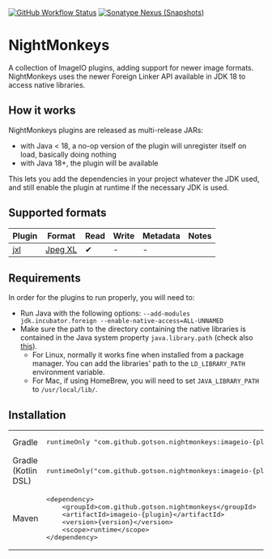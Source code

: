 [![GitHub Workflow Status](https://img.shields.io/github/workflow/status/gotson/NightMonkeys/CI?style=flat-square)](https://github.com/gotson/NightMonkeys/actions/workflows/ci.yml)
[![Sonatype Nexus (Snapshots)](https://img.shields.io/nexus/s/com.github.gotson.nightmonkeys/imageio-jxl?label=maven-snapshot&server=https%3A%2F%2Foss.sonatype.org&style=flat-square)](https://oss.sonatype.org/content/repositories/snapshots/com/github/gotson/nightmonkeys/)

# NightMonkeys

A collection of ImageIO plugins, adding support for newer image formats. NightMonkeys uses the newer Foreign Linker API available in JDK 18 to access native libraries.

## How it works

NightMonkeys plugins are released as multi-release JARs:
- with Java < 18, a no-op version of the plugin will unregister itself on load, basically doing nothing
- with Java 18+, the plugin will be available

This lets you add the dependencies in your project whatever the JDK used, and still enable the plugin at runtime if the necessary JDK is used. 

## Supported formats

| Plugin             | Format                              | Read | Write | Metadata | Notes |
|--------------------|-------------------------------------|------|-------|----------|-------|
| [jxl](imageio-jxl) | [Jpeg XL](https://jpeg.org/jpegxl/) | ✔    | -     | -        |       |


## Requirements

In order for the plugins to run properly, you will need to:
- Run Java with the following options: `--add-modules jdk.incubator.foreign --enable-native-access=ALL-UNNAMED`
- Make sure the path to the directory containing the native libraries is contained in the Java system property `java.library.path` (check also [this](https://stackoverflow.com/questions/20038789/default-java-library-path)).
  - For Linux, normally it works fine when installed from a package manager. You can add the libraries' path to the `LD_LIBRARY_PATH` environment variable.
  - For Mac, if using HomeBrew, you will need to set `JAVA_LIBRARY_PATH` to `/usr/local/lib/`.

## Installation

<table>
<tr>
    <td>Gradle</td>
    <td>
        <pre>runtimeOnly "com.github.gotson.nightmonkeys:imageio-{plugin}:{version}"</pre>
    </td>
</tr>
<tr>
    <td>Gradle (Kotlin DSL)</td>
    <td>
        <pre>runtimeOnly("com.github.gotson.nightmonkeys:imageio-{plugin}:{version}")</pre>
        </td>
</tr>
<tr>
    <td>Maven</td>
    <td>
        <pre>&lt;dependency&gt;
    &lt;groupId&gt;com.github.gotson.nightmonkeys&lt;/groupId&gt;
    &lt;artifactId&gt;imageio-{plugin}&lt;/artifactId&gt;
    &lt;version&gt;{version}&lt;/version&gt;
    &lt;scope&gt;runtime&lt;/scope&gt;
&lt;/dependency&gt;</pre>
    </td>
</tr>
</table>


